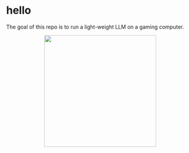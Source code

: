 # hello

The goal of this repo is to run a light-weight LLM on a gaming computer.

<p align="center"><img src="https://github.com/user-attachments/assets/b12cbef1-98a9-4b79-bca0-fa1f21cb6f0e" width="300px"/></p>
